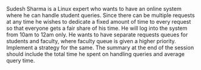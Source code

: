Sudesh Sharma is a Linux expert who wants to have an online system where he can handle student queries. Since there can be multiple requests at any time he wishes to dedicate a fixed amount of time to every request so that everyone gets a fair share of his time. He will log into the system from 10am to 12am only. He wants to have separate requests queues for students and faculty, where faculty queue is given a higher priority. Implement a strategy for the same. The summary at the end of the session should include the total time he spent on handling queries and average query time.
